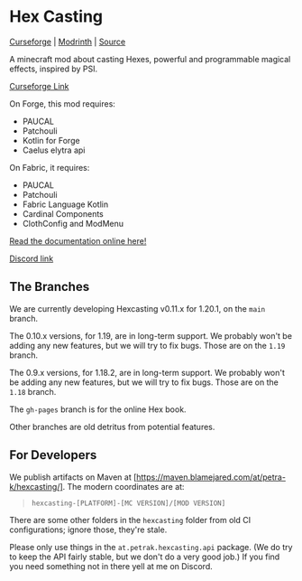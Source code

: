# Hex Casting

[Curseforge](https://www.curseforge.com/minecraft/mc-mods/hexcasting) | [Modrinth](https://modrinth.com/mod/hex-casting)
| [Source](https://github.com/gamma-delta/HexMod)

A minecraft mod about casting Hexes, powerful and programmable magical effects, inspired by PSI.

[Curseforge Link](https://www.curseforge.com/minecraft/mc-mods/hexcasting)

On Forge, this mod requires:

- PAUCAL
- Patchouli
- Kotlin for Forge
- Caelus elytra api

On Fabric, it requires:

- PAUCAL
- Patchouli
- Fabric Language Kotlin
- Cardinal Components
- ClothConfig and ModMenu

[Read the documentation online here!](https://fallingcolors.github.io/HexMod/)

[Discord link](https://discord.gg/4xxHGYteWk)

## The Branches

We are currently developing Hexcasting v0.11.x for 1.20.1, on the `main` branch.

The 0.10.x versions, for 1.19, are in long-term support. We probably won't be adding any new features, but we will try
to fix bugs. Those are on the `1.19` branch.

The 0.9.x versions, for 1.18.2, are in long-term support. We probably won't be adding any new features, but we will try
to fix bugs. Those are on the `1.18` branch.

The `gh-pages` branch is for the online Hex book.

Other branches are old detritus from potential features.

## For Developers

We publish artifacts on Maven at [https://maven.blamejared.com/at/petra-k/hexcasting/]. The modern coordinates are at:

> `hexcasting-[PLATFORM]-[MC VERSION]/[MOD VERSION]`

There are some other folders in the `hexcasting` folder from old CI configurations; ignore those, they're stale.

Please only use things in the `at.petrak.hexcasting.api` package. (We do try to keep the API fairly stable, but we don't
do a very good job.) If you find you need something not in there yell at me on Discord.
